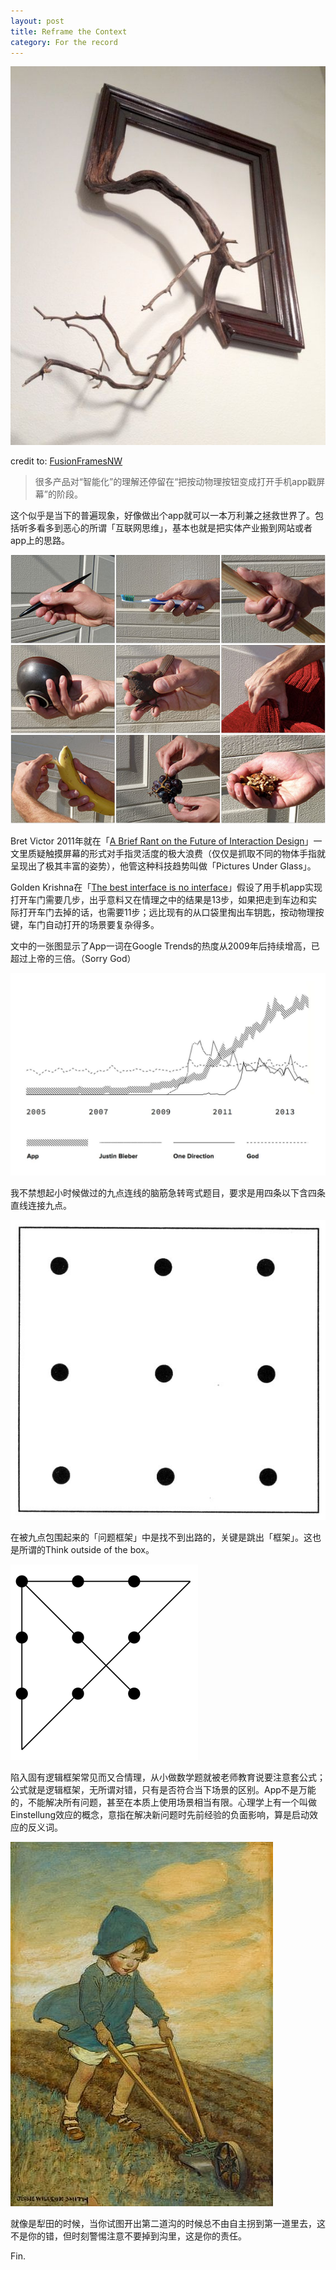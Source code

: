 ```yaml
---
layout: post
title: Reframe the Context
category: For the record
---
```


![set](/images/reframe.jpg)

credit to: [FusionFramesNW](https://www.etsy.com/shop/FusionFramesNW/)


>很多产品对“智能化”的理解还停留在“把按动物理按钮变成打开手机app戳屏幕”的阶段。

这个似乎是当下的普遍现象，好像做出个app就可以一本万利兼之拯救世界了。包括听多看多到恶心的所谓「互联网思维」，基本也就是把实体产业搬到网站或者app上的思路。

![set](/images/Hands.jpg)

Bret Victor 2011年就在「[A Brief Rant on the Future of Interaction Design](http://worrydream.com/ABriefRantOnTheFutureOfInteractionDesign/)」一文里质疑触摸屏幕的形式对手指灵活度的极大浪费（仅仅是抓取不同的物体手指就呈现出了极其丰富的姿势），他管这种科技趋势叫做「Pictures Under Glass」。


Golden Krishna在「[The best interface is no interface](http://www.theverge.com/2015/3/17/8103593/golden-krishna-best-interface-is-no-interface-excerpt)」假设了用手机app实现打开车门需要几步，出乎意料又在情理之中的结果是13步，如果把走到车边和实际打开车门去掉的话，也需要11步；远比现有的从口袋里掏出车钥匙，按动物理按键，车门自动打开的场景要复杂得多。

文中的一张图显示了App一词在Google Trends的热度从2009年后持续增高，已超过上帝的三倍。（Sorry God）

![set](/images/googletrend.jpg)


我不禁想起小时候做过的九点连线的脑筋急转弯式题目，要求是用四条以下含四条直线连接九点。

![set](/images/ninedots.jpg)

在被九点包围起来的「问题框架」中是找不到出路的，关键是跳出「框架」。这也是所谓的Think outside of the box。

![set](/images/ninedotspuzzle.png)

陷入固有逻辑框架常见而又合情理，从小做数学题就被老师教育说要注意套公式；公式就是逻辑框架，无所谓对错，只有是否符合当下场景的区别。App不是万能的，不能解决所有问题，甚至在本质上使用场景相当有限。心理学上有一个叫做Einstellung效应的概念，意指在解决新问题时先前经验的负面影响，算是启动效应的反义词。

![set](/images/plough.jpg)

就像是犁田的时候，当你试图开出第二道沟的时候总不由自主拐到第一道里去，这不是你的错，但时刻警惕注意不要掉到沟里，这是你的责任。


Fin.